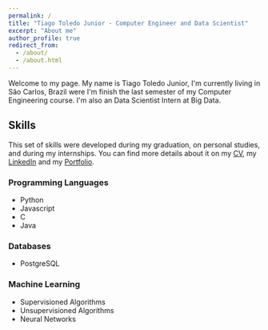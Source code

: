 ```yaml
---
permalink: /
title: "Tiago Toledo Junior - Computer Engineer and Data Scientist"
excerpt: "About me"
author_profile: true
redirect_from: 
  - /about/
  - /about.html
---
```


Welcome to my page. My name is Tiago Toledo Junior, I'm currently living in São Carlos, Brazil were I'm finish the last semester of my Computer Engineering course. I'm also an Data Scientist Intern at Big Data.

## Skills

This set of skills were developed during my graduation, on personal studies, and during my internships. You can find more details about it on my [CV](/cv/), my [LinkedIn](https://www.linkedin.com/in/tiagotoledojr/) and my [Portfolio](/portfolio/).

### Programming Languages
- Python
- Javascript
- C
- Java

### Databases
- PostgreSQL

### Machine Learning
- Supervisioned Algorithms
- Unsupervisioned Algorithms
- Neural Networks
